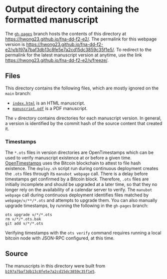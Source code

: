 # Output directory containing the formatted manuscript

The [`gh-pages`](https://github.com/hwong23/fna-dd-f2-e2/tree/gh-pages) branch hosts the contents of this directory at <https://hwong23.github.io/fna-dd-f2-e2/>.
The permalink for this webpage version is <https://hwong23.github.io/fna-dd-f2-e2/v/b197a7baf3db13c8fe5e7a2cd15dc3859c35f1e5/>.
To redirect to the permalink for the latest manuscript version at anytime, use the link <https://hwong23.github.io/fna-dd-f2-e2/v/freeze/>.

## Files

This directory contains the following files, which are mostly ignored on the `main` branch:

+ [`index.html`](index.html) is an HTML manuscript.
+ [`manuscript.pdf`](manuscript.pdf) is a PDF manuscript.

The `v` directory contains directories for each manuscript version.
In general, a version is identified by the commit hash of the source content that created it.

### Timestamps

The `*.ots` files in version directories are OpenTimestamps which can be used to verify manuscript existence at or before a given time.
[OpenTimestamps](https://opentimestamps.org/) uses the Bitcoin blockchain to attest to file hash existence.
The `deploy.sh` script run during continuous deployment creates the `.ots` files through its `manubot webpage` call.
There is a delay before timestamps get confirmed by a Bitcoin block.
Therefore, `.ots` files are initially incomplete and should be upgraded at a later time, so that they no longer rely on the availability of a calendar server to verify.
The `manubot webpage` call during continuous deployment identifies files matched by `webpage/v/**/*.ots` and attempts to upgrade them.
You can also manually upgrade timestamps, by running the following in the `gh-pages` branch:

```shell
ots upgrade v/*/*.ots
rm v/*/*.ots.bak
git add v/*/*.ots
```

Verifying timestamps with the `ots verify` command requires running a local bitcoin node with JSON-RPC configured, at this time.

## Source

The manuscripts in this directory were built from
[`b197a7baf3db13c8fe5e7a2cd15dc3859c35f1e5`](https://github.com/hwong23/fna-dd-f2-e2/commit/b197a7baf3db13c8fe5e7a2cd15dc3859c35f1e5).
